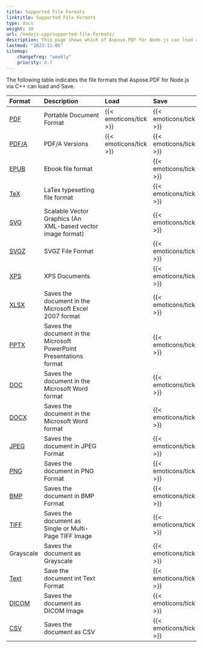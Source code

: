 ```yaml
---
title: Supported File Formats
linktitle: Supported File Formats
type: docs
weight: 10
url: /nodejs-cpp/supported-file-formats/
description: This page shows which of Aspose.PDF for Node.js can load and save file formats.
lastmod: "2023-11-05"
sitemap:
    changefreq: "weekly"
    priority: 0.7
---
```


The following table indicates the file formats that Aspose.PDF for Node.js via C++ can load and Save.

|**Format**|**Description**|**Load**|**Save**|**Remarks**|
| :- | :- | :- | :- | :- |
|[PDF](https://docs.fileformat.com/pdf/)|Portable Document Format|{{< emoticons/tick >}}|{{< emoticons/tick >}} | |
|[PDF/A](https://docs.fileformat.com/pdf/a/)|PDF/A Versions |{{< emoticons/tick >}}|{{< emoticons/tick >}} | |
|[EPUB](https://docs.fileformat.com/ebook/epub/)|Ebook file format| |{{< emoticons/tick >}}| |
|[TeX](https://docs.fileformat.com/page-description-language/tex/)|LaTex typesetting file format| |{{< emoticons/tick >}}| |
|[SVG](https://docs.fileformat.com/page-description-language/svg/)|Scalable Vector Graphics (An XML-based vector image format)| |{{< emoticons/tick >}}| |
|[SVGZ](https://docs.fileformat.com/image/svgz/)|SVGZ File Format| |{{< emoticons/tick >}}| |
|[XPS](https://docs.fileformat.com/page-description-language/xps/)|XPS Documents| |{{< emoticons/tick >}}| |
|[XLSX](https://docs.fileformat.com/spreadsheet/xlsx/)|Saves the document in the Microsoft Excel 2007 format| |{{< emoticons/tick >}}| |
|[PPTX](https://docs.fileformat.com/presentation/pptx/)|Saves the document in the Microsoft PowerPoint Presentations format| |{{< emoticons/tick >}}| |
|[DOC](https://docs.fileformat.com/word-processing/doc/)|Saves the document in the Microsoft Word format| |{{< emoticons/tick >}}| |
|[DOCX](https://docs.fileformat.com/word-processing/docx/)|Saves the document in the Microsoft Word format| |{{< emoticons/tick >}}| |
|[JPEG](https://docs.fileformat.com/image/jpeg/)|Saves the document in JPEG Format| |{{< emoticons/tick >}}| |
|[PNG](https://docs.fileformat.com/image/png/)|Saves the document in PNG Format| |{{< emoticons/tick >}}| |
|[BMP](https://docs.fileformat.com/image/bmp/)|Saves the document in BMP Format| |{{< emoticons/tick >}}| |
|[TIFF](https://docs.fileformat.com/image/tiff/)|Saves the document as Single or Multi-Page TIFF Image| |{{< emoticons/tick >}}| |
|Grayscale|Saves the document as Grayscale| |{{< emoticons/tick >}}| |
|[Text](https://docs.fileformat.com/word-processing/txt/)|Save the document int Text Format| |{{< emoticons/tick >}}| |
|[DICOM](https://docs.fileformat.com/image/dicom/)|Saves the document as DICOM Image| |{{< emoticons/tick >}}| |
|[CSV](https://docs.fileformat.com/spreadsheet/csv/)|Saves the document as CSV| |{{< emoticons/tick >}}| |



